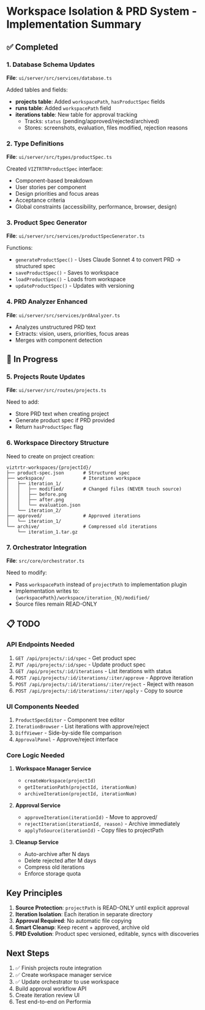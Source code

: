 # Workspace Isolation & PRD System - Implementation Summary

## ✅ Completed

### 1. Database Schema Updates

**File**: `ui/server/src/services/database.ts`

Added tables and fields:

- **projects table**: Added `workspacePath`, `hasProductSpec` fields
- **runs table**: Added `workspacePath` field
- **iterations table**: New table for approval tracking
  - Tracks: `status` (pending/approved/rejected/archived)
  - Stores: screenshots, evaluation, files modified, rejection reasons

### 2. Type Definitions

**File**: `ui/server/src/types/productSpec.ts`

Created `VIZTRTRProductSpec` interface:

- Component-based breakdown
- User stories per component
- Design priorities and focus areas
- Acceptance criteria
- Global constraints (accessibility, performance, browser, design)

### 3. Product Spec Generator

**File**: `ui/server/src/services/productSpecGenerator.ts`

Functions:

- `generateProductSpec()` - Uses Claude Sonnet 4 to convert PRD → structured spec
- `saveProductSpec()` - Saves to workspace
- `loadProductSpec()` - Loads from workspace
- `updateProductSpec()` - Updates with versioning

### 4. PRD Analyzer Enhanced

**File**: `ui/server/src/services/prdAnalyzer.ts`

- Analyzes unstructured PRD text
- Extracts: vision, users, priorities, focus areas
- Merges with component detection

## 🚧 In Progress

### 5. Projects Route Updates

**File**: `ui/server/src/routes/projects.ts`

Need to add:

- Store PRD text when creating project
- Generate product spec if PRD provided
- Return `hasProductSpec` flag

### 6. Workspace Directory Structure

Need to create on project creation:

```
viztrtr-workspaces/{projectId}/
├── product-spec.json       # Structured spec
├── workspace/              # Iteration workspace
│   ├── iteration_1/
│   │   ├── modified/       # Changed files (NEVER touch source)
│   │   ├── before.png
│   │   ├── after.png
│   │   └── evaluation.json
│   └── iteration_2/
├── approved/               # Approved iterations
│   └── iteration_1/
└── archive/                # Compressed old iterations
    └── iteration_1.tar.gz
```

### 7. Orchestrator Integration

**File**: `src/core/orchestrator.ts`

Need to modify:

- Pass `workspacePath` instead of `projectPath` to implementation plugin
- Implementation writes to: `{workspacePath}/workspace/iteration_{N}/modified/`
- Source files remain READ-ONLY

## 📋 TODO

### API Endpoints Needed

1. `GET /api/projects/:id/spec` - Get product spec
2. `PUT /api/projects/:id/spec` - Update product spec
3. `GET /api/projects/:id/iterations` - List iterations with status
4. `POST /api/projects/:id/iterations/:iter/approve` - Approve iteration
5. `POST /api/projects/:id/iterations/:iter/reject` - Reject with reason
6. `POST /api/projects/:id/iterations/:iter/apply` - Copy to source

### UI Components Needed

1. `ProductSpecEditor` - Component tree editor
2. `IterationBrowser` - List iterations with approve/reject
3. `DiffViewer` - Side-by-side file comparison
4. `ApprovalPanel` - Approve/reject interface

### Core Logic Needed

1. **Workspace Manager Service**
   - `createWorkspace(projectId)`
   - `getIterationPath(projectId, iterationNum)`
   - `archiveIteration(projectId, iterationNum)`

2. **Approval Service**
   - `approveIteration(iterationId)` - Move to approved/
   - `rejectIteration(iterationId, reason)` - Archive immediately
   - `applyToSource(iterationId)` - Copy files to projectPath

3. **Cleanup Service**
   - Auto-archive after N days
   - Delete rejected after M days
   - Compress old iterations
   - Enforce storage quota

## Key Principles

1. **Source Protection**: `projectPath` is READ-ONLY until explicit approval
2. **Iteration Isolation**: Each iteration in separate directory
3. **Approval Required**: No automatic file copying
4. **Smart Cleanup**: Keep recent + approved, archive old
5. **PRD Evolution**: Product spec versioned, editable, syncs with discoveries

## Next Steps

1. ✅ Finish projects route integration
2. ✅ Create workspace manager service
3. ✅ Update orchestrator to use workspace
4. Build approval workflow API
5. Create iteration review UI
6. Test end-to-end on Performia
